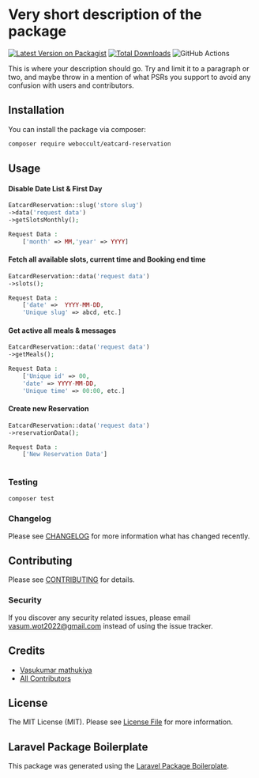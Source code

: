 # Very short description of the package

[![Latest Version on Packagist](https://img.shields.io/packagist/v/weboccult/eatcard-reservation.svg?style=flat-square)](https://packagist.org/packages/weboccult/eatcard-reservation)
[![Total Downloads](https://img.shields.io/packagist/dt/weboccult/eatcard-reservation.svg?style=flat-square)](https://packagist.org/packages/weboccult/eatcard-reservation)
![GitHub Actions](https://github.com/weboccult/eatcard-reservation/actions/workflows/main.yml/badge.svg)

This is where your description should go. Try and limit it to a paragraph or two, and maybe throw in a mention of what PSRs you support to avoid any confusion with users and contributors.

## Installation

You can install the package via composer:

```bash
composer require weboccult/eatcard-reservation
```

## Usage

#### Disable Date List & First Day
```php
EatcardReservation::slug('store slug')
->data('request data')
->getSlotsMonthly();

Request Data :
    ['month' => MM,'year' => YYYY]
```
#### Fetch all available slots, current time and Booking end time 
```php
EatcardReservation::data('request data')
->slots();

Request Data :
    ['date' =>  YYYY-MM-DD,
    'Unique slug' => abcd, etc.]
```
#### Get active all meals & messages
```php
EatcardReservation::data('request data')
->getMeals();

Request Data :
    ['Unique id' => 00,
    'date' => YYYY-MM-DD,
    'Unique time' => 00:00, etc.]
```
#### Create new Reservation
```php
EatcardReservation::data('request data')
->reservationData();

Request Data :
    ['New Reservation Data']
    
```
### Testing

```bash
composer test
```

### Changelog

Please see [CHANGELOG](CHANGELOG.md) for more information what has changed recently.

## Contributing

Please see [CONTRIBUTING](CONTRIBUTING.md) for details.

### Security

If you discover any security related issues, please email vasum.wot2022@gmail.com instead of using the issue tracker.

## Credits

-   [Vasukumar mathukiya](https://github.com/weboccult)
-   [All Contributors](../../contributors)

## License

The MIT License (MIT). Please see [License File](LICENSE.md) for more information.

## Laravel Package Boilerplate

This package was generated using the [Laravel Package Boilerplate](https://laravelpackageboilerplate.com).
